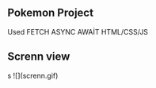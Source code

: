  <h2>Pokemon Project</h2>
 Used FETCH  ASYNC AWAİT  HTML/CSS/JS


 <h2>Screnn view</h2>s
 ![](screnn.gif)